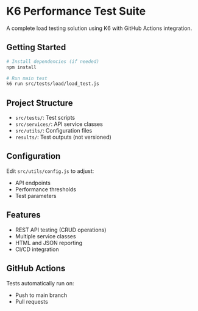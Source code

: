 # K6 Performance Test Suite

A complete load testing solution using K6 with GitHub Actions integration.

## Getting Started

```bash
# Install dependencies (if needed)
npm install

# Run main test
k6 run src/tests/load/load_test.js
```

## Project Structure
- `src/tests/`: Test scripts
- `src/services/`: API service classes
- `src/utils/`: Configuration files
- `results/`: Test outputs (not versioned)

## Configuration
Edit `src/utils/config.js` to adjust:
- API endpoints
- Performance thresholds
- Test parameters

## Features
- REST API testing (CRUD operations)
- Multiple service classes
- HTML and JSON reporting
- CI/CD integration

## GitHub Actions
Tests automatically run on:
- Push to main branch
- Pull requests